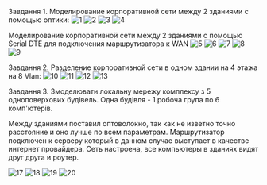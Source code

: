 Завдання 1. 
Моделирование корпоративной сети между 2 зданиями с помощью оптики:
![1](https://user-images.githubusercontent.com/75836953/103484473-babad780-4df7-11eb-8981-3f3028d875f0.jpg)
![2](https://user-images.githubusercontent.com/75836953/103484474-bbec0480-4df7-11eb-8078-69310389e567.jpg)
![3](https://user-images.githubusercontent.com/75836953/103484475-bbec0480-4df7-11eb-968e-cb3db0544224.jpg)
![4](https://user-images.githubusercontent.com/75836953/103484476-bc849b00-4df7-11eb-811a-6c2df9f821e4.jpg)

Моделирование корпоративной сети между 2 зданиями с помощью Serial DTE для подключения маршрутизатора к WAN
![5](https://user-images.githubusercontent.com/75836953/103484477-bc849b00-4df7-11eb-97c4-f9c7940aa21e.jpg)
![6](https://user-images.githubusercontent.com/75836953/103484478-bd1d3180-4df7-11eb-8e7a-50943ffd7ecc.jpg)
![7](https://user-images.githubusercontent.com/75836953/103484479-bdb5c800-4df7-11eb-8983-251a788ae0ff.jpg)
![8](https://user-images.githubusercontent.com/75836953/103484481-bdb5c800-4df7-11eb-9d98-36ced02b9de1.jpg)
![9](https://user-images.githubusercontent.com/75836953/103484482-be4e5e80-4df7-11eb-968c-2d59199ba7fd.jpg)

Завдання 2.
Разделение корпоративной сети в одном здании на 4 этажа на 8 Vlan:
![10](https://user-images.githubusercontent.com/75836953/103493579-e01d0500-4e3a-11eb-8ca9-73d0021a2db3.jpg)
![11](https://user-images.githubusercontent.com/75836953/103493580-e14e3200-4e3a-11eb-844c-a5e7af2770c8.jpg)
![12](https://user-images.githubusercontent.com/75836953/103493581-e14e3200-4e3a-11eb-8c28-546da7611d98.jpg)
![13](https://user-images.githubusercontent.com/75836953/103493582-e1e6c880-4e3a-11eb-9588-9bd5e474610b.jpg)

Завдання 3.
Змоделювати локальну мережу комплексу з 5 одноповерхових будівель. Одна будівля - 1 робоча група по 6 комп'ютерів.

Между зданиями поставил оптоволокно, так как не изветно точно расстояние и оно лучше по всем параметрам.
Маршрутизатор подключен к серверу который в данном случае выступает в качестве интернет провайдера.
Сеть настроена, все компьютеры в зданиях видят друг друга и роутер.

![17](https://user-images.githubusercontent.com/75836953/103528981-914c8b00-4e8d-11eb-9f75-925dfb58e3c4.jpg)
![18](https://user-images.githubusercontent.com/75836953/103528987-927db800-4e8d-11eb-9361-2bcfab9289d2.jpg)
![19](https://user-images.githubusercontent.com/75836953/103528991-93164e80-4e8d-11eb-86de-26b648bdc89e.jpg)
![20](https://user-images.githubusercontent.com/75836953/103528994-93aee500-4e8d-11eb-8582-e43effd27556.jpg)



